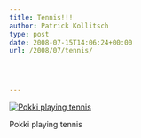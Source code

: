 ```yaml
---
title: Tennis!!!
author: Patrick Kollitsch
type: post
date: 2008-07-15T14:06:24+00:00
url: /2008/07/tennis/




---
```

<div class="flickr">
  <a href="http://www.flickr.com/photos/schreibblogade/2672645837/" title="Pokki playing tennis"><img src="//farm4.static.flickr.com/3027/2672645837_a9af6dc2d5.jpg" alt="Pokki playing tennis" /></a></p> 
  
  <p>
    Pokki playing tennis
  </p>
</div>